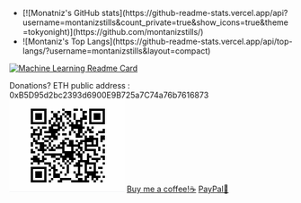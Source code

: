 <ul>
<li>[![Monatniz's GitHub stats](https://github-readme-stats.vercel.app/api?username=montanizstills&count_private=true&show_icons=true&theme=tokyonight)](https://github.com/montanizstills/)</li>
<li>![Montaniz's Top Langs](https://github-readme-stats.vercel.app/api/top-langs/?username=montanizstills&layout=compact)</li>
</ul>

[![Machine Learning Readme Card](https://github-readme-stats.vercel.app/api/pin/?username=montanizstills&repo=machine-learning-demo)](https://github.com/montanizstills/machine-learning-demo)
<!-- [![Montaniz's wakatime stats](https://github-readme-stats.vercel.app/api/wakatime?username=montanizstills)]] -->

Donations? 
ETH public address : 0xB5D95d2bc2393d6900E9B725a7C74a76b7616873
![ETH public address](https://github.com/montanizstills/montanizstills/blob/main/eth_qr.PNG)
[Buy me a coffee!☕](https://patreon.com/user?u=87355595)
[PayPal🤝](https://www.paypal.com/donate/?business=BA7AVWNZHX8NG&no_recurring=0&currency_code=USD)

